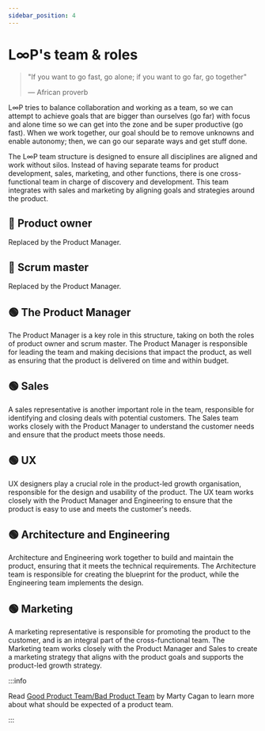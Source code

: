 ```yaml
---
sidebar_position: 4
---
```


# L∞P's team & roles

> "If you want to go fast, go alone; if you want to go far, go together"
> 
> — African proverb

L∞P tries to balance collaboration and working as a team, so we can attempt to achieve goals that are bigger than ourselves (go far) with focus and alone time so we can get into the zone and be super productive (go fast). When we work together, our goal should be to remove unknowns and enable autonomy; then, we can go our separate ways and get stuff done.

The L∞P team structure is designed to ensure all disciplines are aligned and work without silos. Instead of having separate teams for product development, sales, marketing, and other functions, there is one cross-functional team in charge of discovery and development. This team integrates with sales and marketing by aligning goals and strategies around the product.

## 🔴 Product owner
Replaced by the Product Manager.

## 🔴 Scrum master
Replaced by the Product Manager.

## 🟢 The Product Manager
The Product Manager is a key role in this structure, taking on both the roles of product owner and scrum master. The Product Manager is responsible for leading the team and making decisions that impact the product, as well as ensuring that the product is delivered on time and within budget.

## 🟢 Sales
A sales representative is another important role in the team, responsible for identifying and closing deals with potential customers. The Sales team works closely with the Product Manager to understand the customer needs and ensure that the product meets those needs.

## 🟢 UX
UX designers play a crucial role in the product-led growth organisation, responsible for the design and usability of the product. The UX team works closely with the Product Manager and Engineering to ensure that the product is easy to use and meets the customer's needs.

## 🟢 Architecture and Engineering
Architecture and Engineering work together to build and maintain the product, ensuring that it meets the technical requirements. The Architecture team is responsible for creating the blueprint for the product, while the Engineering team implements the design.

## 🟢 Marketing
A marketing representative is responsible for promoting the product to the customer, and is an integral part of the cross-functional team. The Marketing team works closely with the Product Manager and Sales to create a marketing strategy that aligns with the product goals and supports the product-led growth strategy.

:::info

Read [Good Product Team/Bad Product Team](https://www.svpg.com/good-product-team-bad-product-team/) by Marty Cagan to learn more about what should be expected of a product team.

:::
